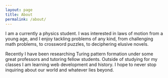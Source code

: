 ```yaml
---
layout: page
title: About
permalink: /about/
---
```


I am a currently a physics student. I was interested in laws of motion from a young age, and I enjoy tackling problems of any kind, from challenging math problems, to crossword puzzles, to deciphering elusive novels. 

Recently I have been researching Turing pattern formation under some great professors and tutoring fellow students. Outside of studying for my classes I am learning web development and history. I hope to never stop inquiring about our world and whatever lies beyond.